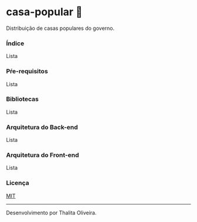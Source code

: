 # casa-popular 🏡
Distribuição de casas populares do governo.

### Índice
Lista

### Pŕe-requisitos
Lista

### Bibliotecas
Lista

### Arquitetura do Back-end
Lista

### Arquitetura do Front-end
Lista

### Licença
[MIT](LICENSE)

----

Desenvolvimento por Thalita Oliveira.